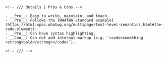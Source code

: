 <!-- indent for expected context of inclusion -->

    <!-- /// details | Pros & Cons -->

    - __Pro__: Easy to write, maintain, and teach.
    - __Pro__: Follows the [WHATWG standard example](https://html.spec.whatwg.org/multipage/text-level-semantics.html#the-code-element).
    - __Pro__: Can have syntax highlighting.
    - __Con__: Can not add internal markup (e.g. `<code>something <strong>bold</strong></code>`).

    <!-- /// -->
